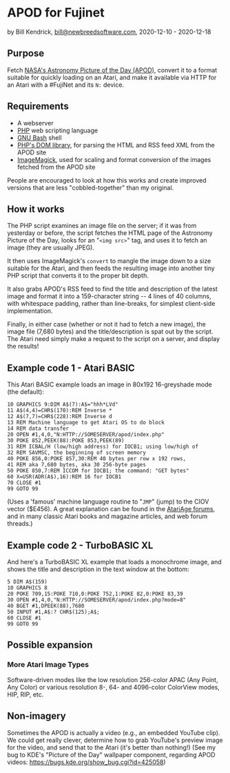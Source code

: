 # APOD for Fujinet

by Bill Kendrick, bill@newbreedsoftware.com, 2020-12-10 - 2020-12-18

## Purpose
Fetch [NASA's Astronomy Picture of the Day (APOD)](https://apod.nasa.gov/apod/),
convert it to a format suitable for quickly loading on an Atari, and make it
available via HTTP for an Atari with a #FujiNet and its `N:` device.

## Requirements
- A webserver
- [PHP](https://www.php.net) web scripting language
- [GNU Bash](https://www.gnu.org/software/bash/) shell
- [PHP's DOM library](https://www.php.net/manual/en/book.dom.php),
  for parsing the HTML and RSS feed XML from the APOD site
- [ImageMagick](https://imagemagick.org/), used for scaling and
  format conversion of the images fetched from the APOD site

People are encouraged to look at how this works and create improved
versions that are less "cobbled-together" than my original.

## How it works
The PHP script examines an image file on the server;
if it was from yesterday or before, the script fetches the HTML page
of the Astronomy Picture of the Day, looks for an "`<img src>`" tag,
and uses it to fetch an image (they are usually JPEG).

It then uses ImageMagick's `convert` to mangle the image down to a size
suitable for the Atari, and then feeds the resulting image into another
tiny PHP script that converts it to the proper bit depth.

It also grabs APOD's RSS feed to find the title and description of
the latest image and format it into a 159-character string -- 4 lines
of 40 columns, with whitespace padding, rather than line-breaks, for
simplest client-side implementation.

Finally, in either case (whether or not it had to fetch a new image),
the image file (7,680 bytes) and the title/description is spat out by
the script.  The Atari need simply make a request to the script on a
server, and display the results!

## Example code 1 - Atari BASIC
This Atari BASIC example loads an image in 80x192
16-greyshade mode (the default):

```
10 GRAPHICS 9:DIM A$(7):A$="hhh*LVd"
11 A$(4,4)=CHR$(170):REM Inverse *
12 A$(7,7)=CHR$(228):REM Inverse d
13 REM Machine language to get Atari OS to do block
14 REM data transfer
20 OPEN #1,4,0,"N:HTTP://SOMESERVER/apod/index.php"
30 POKE 852,PEEK(88):POKE 853,PEEK(89)
31 REM ICBAL/H (low/high address) for IOCB1; using low/high of
32 REM SAVMSC, the beginning of screen memory
40 POKE 856,0:POKE 857,30:REM 40 bytes per row x 192 rows,
41 REM aka 7,680 bytes, aka 30 256-byte pages
50 POKE 850,7:REM ICCOM for IOCB1; the command: "GET bytes"
60 X=USR(ADR(A$),16):REM 16 for IOCB1
70 CLOSE #1
99 GOTO 99
```

(Uses a 'famous' machine language routine to "`JMP`" (jump)
to the CIOV vector ($E456). A great explanation can be found
in the [AtariAge forums](https://atariage.com/forums/topic/174633-help-needed-atari800-basic-loading-and-saving-binary-files-on-cassette/?do=findComment&comment=2171905),
and in many classic Atari books and magazine articles, and
web forum threads.)

## Example code 2 - TurboBASIC XL
And here's a TurboBASIC XL example that loads a monochrome image,
and shows the title and description in the text window at the bottom:

```
5 DIM A$(159)
10 GRAPHICS 8
20 POKE 709,15:POKE 710,0:POKE 752,1:POKE 82,0:POKE 83,39
30 OPEN #1,4,0,"N:HTTP://SOMESERVER/apod/index.php?mode=8"
40 BGET #1,DPEEK(88),7680
50 INPUT #1,A$:? CHR$(125);A$;
60 CLOSE #1
99 GOTO 99
```

## Possible expansion
### More Atari Image Types
Software-driven modes like the low resolution 256-color APAC (Any Point,
Any Color) or various resolution 8-, 64- and 4096-color ColorView modes,
HIP, RIP, etc.

## Non-imagery
Sometimes the APOD is actually a video (e.g., an embedded YouTube clip).
We could get really clever, determine how to grab YouTube's preview image
for the video, and send that to the Atari (it's better than nothing!)
(See my bug to KDE's "Picture of the Day" wallpaper component, regarding
APOD videos: https://bugs.kde.org/show_bug.cgi?id=425058)

